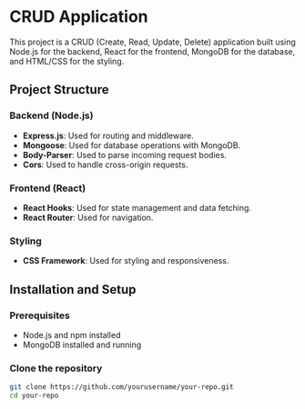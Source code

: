 # CRUD Application

This project is a CRUD (Create, Read, Update, Delete) application built using Node.js for the backend, React for the frontend, MongoDB for the database, and HTML/CSS for the styling.

## Project Structure

### Backend (Node.js)
- **Express.js**: Used for routing and middleware.
- **Mongoose**: Used for database operations with MongoDB.
- **Body-Parser**: Used to parse incoming request bodies.
- **Cors**: Used to handle cross-origin requests.

### Frontend (React)
- **React Hooks**: Used for state management and data fetching.
- **React Router**: Used for navigation.

### Styling
- **CSS Framework**: Used for styling and responsiveness.

## Installation and Setup

### Prerequisites
- Node.js and npm installed
- MongoDB installed and running

### Clone the repository
```bash
git clone https://github.com/yourusername/your-repo.git
cd your-repo
